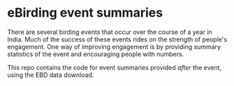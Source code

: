 # eBirding event summaries

There are several birding events that occur over the course of a year in India. Much of the success of these events rides on the strength of people's engagement. One way of improving engagement is by providing summary statistics of the event and encouraging people with numbers.

This repo contains the code for event summaries provided _after_ the event, using the EBD data download.

